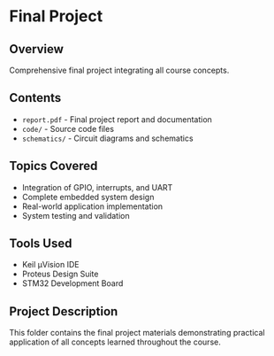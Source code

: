 # Final Project

## Overview
Comprehensive final project integrating all course concepts.

## Contents
- `report.pdf` - Final project report and documentation
- `code/` - Source code files
- `schematics/` - Circuit diagrams and schematics

## Topics Covered
- Integration of GPIO, interrupts, and UART
- Complete embedded system design
- Real-world application implementation
- System testing and validation

## Tools Used
- Keil µVision IDE
- Proteus Design Suite
- STM32 Development Board

## Project Description
This folder contains the final project materials demonstrating practical application of all concepts learned throughout the course.
